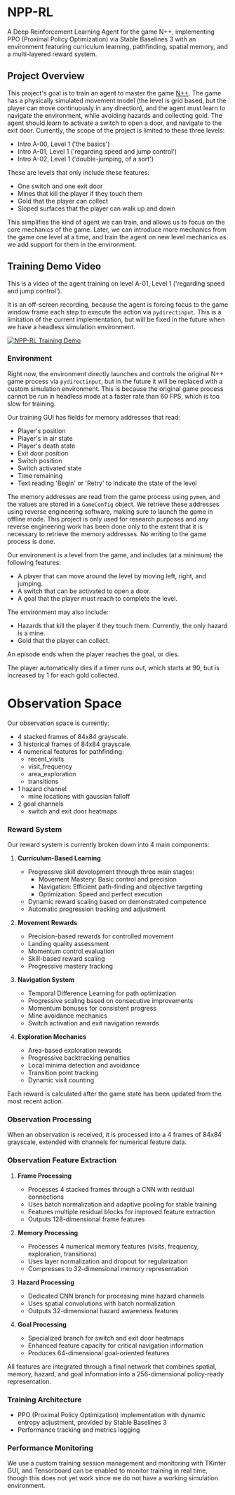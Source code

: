 # NPP-RL

A Deep Reinforcement Learning Agent for the game N++, implementing PPO (Proximal Policy Optimization) via Stable Baselines 3 with an environment featuring curriculum learning, pathfinding, spatial memory, and a multi-layered reward system.

## Project Overview

This project's goal is to train an agent to master the game [N++](https://en.wikipedia.org/wiki/N%2B%2B). The game has a physically simulated movement model (the level is grid based, but the player can move continuously in any direction), and the agent must learn to navigate the environment, while avoiding hazards and collecting gold. The agent should learn to activate a switch to open a door, and navigate to the exit door. Currently, the scope of the project is limited to these three levels:

- Intro A-00, Level 1 ('the basics')
- Intro A-01, Level 1 ('regarding speed and jump control')
- Intro A-02, Level 1 ('double-jumping, of a sort')

These are levels that only include these features:

- One switch and one exit door
- Mines that kill the player if they touch them
- Gold that the player can collect
- Sloped surfaces that the player can walk up and down

This simplifies the kind of agent we can train, and allows us to focus on the core mechanics of the game.
Later, we can introduce more mechanics from the game one level at a time, and train the agent on new level
mechanics as we add support for them in the environment.

## Training Demo Video

This is a video of the agent training on level A-01, Level 1 ('regarding speed and jump control').

It is an off-screen recording, because the agent is forcing focus to the game window frame
each step to execute the action via `pydirectinput`. This is a limitation of the current
implementation, but will be fixed in the future when we have a headless simulation environment.

[![NPP-RL Training Demo](https://img.youtube.com/vi/jubDJgOTRyM/0.jpg)](https://www.youtube.com/watch?v=jubDJgOTRyM)

### Environment

Right now, the environment directly launches and controls the original N++ game process via `pydirectinput`, but in the future it will be replaced with a custom simulation environment.
This is because the original game process cannot be run in headless mode at a faster rate than 60 FPS, which is too slow for training.

Our training GUI has fields for memory addresses that read:
- Player's position
- Player's in air state
- Player's death state
- Exit door position
- Switch position
- Switch activated state
- Time remaining
- Text reading 'Begin' or 'Retry' to indicate the state of the level

The memory addresses are read from the game process using `pymem`, and the values are stored in a `GameConfig` object. We retrieve these addresses using reverse engineering software, making sure to launch the game
in offline mode. This project is only used for research purposes and any reverse engineering work has been done
only to the extent that it is necessary to retrieve the memory addresses. No writing to the game process is done.

Our environment is a level from the game, and includes (at a minimum) the following features:

- A player that can move around the level by moving left, right, and jumping.
- A switch that can be activated to open a door.
- A goal that the player must reach to complete the level.

The environment may also include:

- Hazards that kill the player if they touch them. Currently, the only hazard is a mine.
- Gold that the player can collect.

An episode ends when the player reaches the goal, or dies.

The player automatically dies if a timer runs out, which starts at 90, but is increased
by 1 for each gold collected.

# Observation Space

Our observation space is currently:

- 4 stacked frames of 84x84 grayscale.
- 3 historical frames of 84x84 grayscale.
- 4 numerical features for pathfinding:
   - recent_visits
   - visit_frequency
   - area_exploration
   - transitions
- 1 hazard channel
   - mine locations with gaussian falloff
- 2 goal channels
   - switch and exit door heatmaps

### Reward System

Our reward system is currently broken down into 4 main components:

1. **Curriculum-Based Learning**
   - Progressive skill development through three main stages:
     - Movement Mastery: Basic control and precision
     - Navigation: Efficient path-finding and objective targeting
     - Optimization: Speed and perfect execution
   - Dynamic reward scaling based on demonstrated competence
   - Automatic progression tracking and adjustment

2. **Movement Rewards**
   - Precision-based rewards for controlled movement
   - Landing quality assessment
   - Momentum control evaluation
   - Skill-based reward scaling
   - Progressive mastery tracking

3. **Navigation System**
   - Temporal Difference Learning for path optimization
   - Progressive scaling based on consecutive improvements
   - Momentum bonuses for consistent progress
   - Mine avoidance mechanics
   - Switch activation and exit navigation rewards

4. **Exploration Mechanics**
   - Area-based exploration rewards
   - Progressive backtracking penalties
   - Local minima detection and avoidance
   - Transition point tracking
   - Dynamic visit counting

Each reward is calculated after the game state has been updated from the 
most recent action.

### Observation Processing

When an observation is received, it is processed into a 4 frames of 84x84 grayscale, extended with channels for numerical feature data.

### Observation Feature Extraction

1. **Frame Processing**
   - Processes 4 stacked frames through a CNN with residual connections
   - Uses batch normalization and adaptive pooling for stable training
   - Features multiple residual blocks for improved feature extraction
   - Outputs 128-dimensional frame features

2. **Memory Processing**
   - Processes 4 numerical memory features (visits, frequency, exploration, transitions)
   - Uses layer normalization and dropout for regularization
   - Compresses to 32-dimensional memory representation

3. **Hazard Processing**
   - Dedicated CNN branch for processing mine hazard channels
   - Uses spatial convolutions with batch normalization
   - Outputs 32-dimensional hazard awareness features

4. **Goal Processing**
   - Specialized branch for switch and exit door heatmaps
   - Enhanced feature capacity for critical navigation information
   - Produces 64-dimensional goal-oriented features

All features are integrated through a final network that combines spatial, memory, hazard, and goal information into a 256-dimensional policy-ready representation.

### Training Architecture

- PPO (Proximal Policy Optimization) implementation with dynamic entropy adjustment, provided by Stable Baselines 3
- Performance tracking and metrics logging

### Performance Monitoring
 
We use a custom training session management and monitoring with TKinter GUI, and
Tensorboard can be enabled to monitor training in real time, though this does
not yet work since we do not have a working simulation environment.
